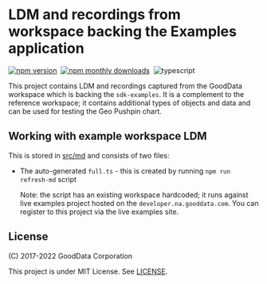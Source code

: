 # LDM and recordings from workspace backing the Examples application

[![npm version](https://img.shields.io/npm/v/@gooddata/live-examples-workspace)](https://www.npmjs.com/@gooddata/live-examples-workspace)&nbsp;
[![npm monthly downloads](https://img.shields.io/npm/dm/@gooddata/live-examples-workspace)](https://npmcharts.com/compare/@gooddata/live-examples-workspace?minimal=true)&nbsp;
![typescript](https://img.shields.io/badge/typescript-first-blue?logo=typescript)

This project contains LDM and recordings captured from the GoodData workspace which is backing the `sdk-examples`. It
is a complement to the reference workspace; it contains additional types of objects and data and can be used for
testing the Geo Pushpin chart.

## Working with example workspace LDM

This is stored in [src/md](src/md) and consists of two files:

-   The auto-generated `full.ts` - this is created by running `npm run refresh-md` script

    Note: the script has an existing workspace hardcoded; it runs against live examples project hosted on the
    `developer.na.gooddata.com`. You can register to this project via the live examples site.

## License

(C) 2017-2022 GoodData Corporation

This project is under MIT License. See [LICENSE](https://github.com/gooddata/gooddata-ui-sdk/blob/master/tools/live-examples-workspace/LICENSE).
